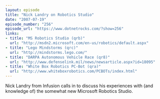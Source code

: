```yaml
---
layout: episode
title: "Nick Landry on Robotics Studio"
date: "2007-07-19"
episode_number: "256"
episode_url: "https://www.dotnetrocks.com/?show=256"
links:
- title: "MS Robotics Studio (qrb)"
  url: "http://msdn2.microsoft.com/en-us/robotics/default.aspx"
- title: "Lego Mindstorms (qrc)"
  url: "http://mindstorms.lego.com/"
- title: "DARPA Autonomous Vehicle Race (qr8)"
  url: "http://www.defenselink.mil/news/newsarticle.aspx?id=18095"
- title: "White Box Robotics PC-Bot (qra)"
  url: "http://www.whiteboxrobotics.com/PCBOTs/index.html"
---
```


Nick Landry from Infusion calls in to discuss his experiences with (and knowledge of) the somewhat new Microsoft Robotics Studio.
